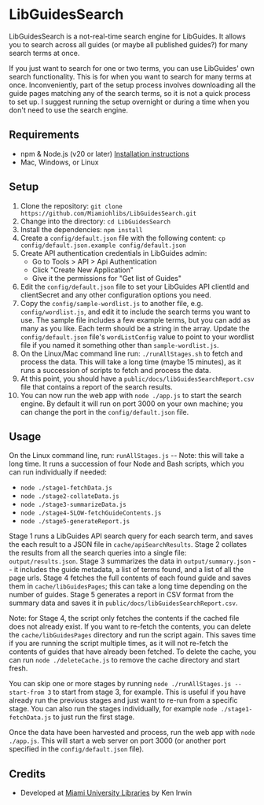 # LibGuidesSearch

LibGuidesSearch is a not-real-time search engine for LibGuides. It allows you to search across all guides (or maybe all published guides?) for many search terms at once.

If you just want to search for one or two terms, you can use LibGuides' own search functionality. This is for when you want to search for many terms at once. Inconveniently, part of the setup process involves downloading all the guide pages matching any of the search terms, so it is not a quick process to set up. I suggest running the setup overnight or during a time when you don't need to use the search engine.

## Requirements

- npm & Node.js (v20 or later) [Installation instructions](https://docs.npmjs.com/downloading-and-installing-node-js-and-npm)
- Mac, Windows, or Linux

## Setup

1. Clone the repository: `git clone https://github.com/Miamiohlibs/LibGuidesSearch.git`
2. Change into the directory: `cd LibGuidesSearch`
3. Install the dependencies: `npm install`
4. Create a `config/default.json` file with the following content:
   `cp config/default.json.example config/default.json`
5. Create API authentication credentials in LibGuides admin:
   - Go to Tools > API > Api Authentication
   - Click "Create New Application"
   - Give it the permissions for "Get list of Guides"
6. Edit the `config/default.json` file to set your LibGuides API clientId and clientSecret and any other configuration options you need.
7. Copy the `config/sample-wordlist.js` to another file, e.g. `config/wordlist.js`, and edit it to include the search terms you want to use. The sample file includes a few example terms, but you can add as many as you like. Each term should be a string in the array. Update the `config/default.json` file's `wordListConfig` value to point to your wordlist file if you named it something other than `sample-wordlist.js`.
8. On the Linux/Mac command line run: `./runAllStages.sh` to fetch and process the data. This will take a long time (maybe 15 minutes), as it runs a succession of scripts to fetch and process the data.
9. At this point, you should have a `public/docs/libGuidesSearchReport.csv` file that contains a report of the search results.
10. You can now run the web app with `node ./app.js` to start the search engine. By default it will run on port 3000 on your own machine; you can change the port in the `config/default.json` file.

## Usage

On the Linux command line, run: `runAllStages.js` -- Note: this will take a long time. It runs a succession of four Node and Bash scripts, which you can run individually if needed:

- `node ./stage1-fetchData.js`
- `node ./stage2-collateData.js`
- `node ./stage3-summarizeData.js`
- `node ./stage4-SLOW-fetchGuideContents.js`
- `node ./stage5-generateReport.js`

Stage 1 runs a LibGuides API search query for each search term, and saves the each result to a JSON file in `cache/apiSearchResults`. Stage 2 collates the results from all the search queries into a single file: `output/results.json`. Stage 3 summarizes the data in `output/summary.json` -- it includes the guide metadata, a list of terms found, and a list of all the page urls. Stage 4 fetches the full contents of each found guide and saves them in `cache/libGuidesPages`; this can take a long time depending on the number of guides. Stage 5 generates a report in CSV format from the summary data and saves it in `public/docs/libGuidesSearchReport.csv`.

Note: for Stage 4, the script only fetches the contents if the cached file does not already exist. If you want to re-fetch the contents, you can delete the `cache/libGuidesPages` directory and run the script again. This saves time if you are running the script multiple times, as it will not re-fetch the contents of guides that have already been fetched. To delete the cache, you can run `node ./deleteCache.js` to remove the cache directory and start fresh.

You can skip one or more stages by running `node ./runAllStages.js --start-from 3` to start from stage 3, for example. This is useful if you have already run the previous stages and just want to re-run from a specific stage. You can also run the stages individually, for example `node ./stage1-fetchData.js` to just run the first stage.

Once the data have been harvested and process, run the web app with `node ./app.js`. This will start a web server on port 3000 (or another port specified in the `config/default.json` file).

## Credits

- Developed at [Miami University Libraries](https://www.lib.miamioh.edu/) by Ken Irwin
